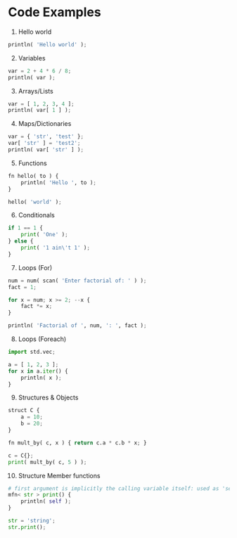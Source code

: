 # Code Examples

1.  Hello world
```python
println( 'Hello world' );
```

2.  Variables
```python
var = 2 + 4 * 6 / 8;
println( var );
```

3.  Arrays/Lists
```python
var = [ 1, 2, 3, 4 ];
println( var[ 1 ] );
```

4.  Maps/Dictionaries
```python
var = { 'str', 'test' };
var[ 'str' ] = 'test2';
println( var[ 'str' ] );
```

5.  Functions
```python
fn hello( to ) {
	println( 'Hello ', to );
}

hello( 'world' );
```

6.  Conditionals
```python
if 1 == 1 {
	print( 'One' );
} else {
	print( '1 ain\'t 1' );
}
```

7.  Loops (For)
```python
num = num( scan( 'Enter factorial of: ' ) );
fact = 1;

for x = num; x >= 2; --x {
	fact *= x;
}

println( 'Factorial of ', num, ': ', fact );
```

8.  Loops (Foreach)
```python
import std.vec;

a = [ 1, 2, 3 ];
for x in a.iter() {
	println( x );
}
```

9.  Structures & Objects
```python
struct C {
	a = 10;
	b = 20;
}

fn mult_by( c, x ) { return c.a * c.b * x; }

c = C{};
print( mult_by( c, 5 ) );
```

10.  Structure Member functions
```python
# first argument is implicitly the calling variable itself: used as 'self'
mfn< str > print() {
	println( self );
}

str = 'string';
str.print();
```

